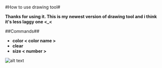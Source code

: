#How to use drawing tool#

**Thanks for using it. This is my newest version of drawing tool and i think it's less laggy one <_<**

##Commands##

 - **color < color name >**
 - **clear**
 - **size < number >**


![alt text][1]


  [1]: http://i.imgur.com/pruLzCR.jpg
